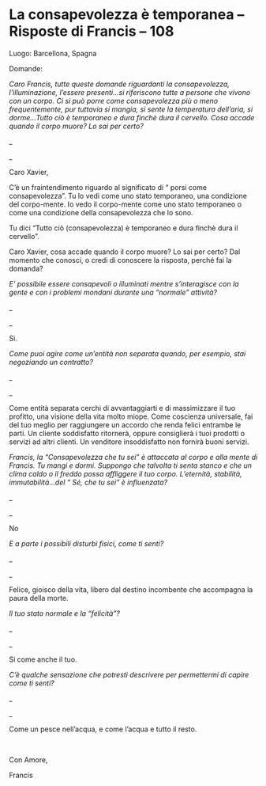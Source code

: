 # La consapevolezza è temporanea – Risposte di Francis – 108





Luogo: Barcellona, Spagna





Domande:





_Caro Francis, tutte queste domande riguardanti la consapevolezza, l&rsquo;illuminazione, l&rsquo;essere presenti&hellip;si riferiscono tutte a persone che vivono con un corpo. Ci si pu&ograve; porre come consapevolezza pi&ugrave; o meno frequentemente, pur tuttavia si mangia, si sente la temperatura dell&rsquo;aria, si dorme&hellip;Tutto ci&ograve; &egrave; temporaneo e dura finch&egrave; dura il cervello. Cosa accade quando il corpo muore? Lo sai per certo?_



_

_

Caro Xavier,





C&rsquo;&egrave; un fraintendimento riguardo al significato di &ldquo; porsi come consapevolezza&rdquo;. Tu lo vedi come uno stato temporaneo, una condizione del corpo-mente. Io vedo il corpo-mente come uno stato temporaneo o come una condizione della consapevolezza che Io sono.





Tu dici &ldquo;Tutto ci&ograve; (consapevolezza) &egrave; temporaneo e dura finch&egrave; dura il cervello&rdquo;.





Caro Xavier, cosa accade quando il corpo muore? Lo sai per certo? Dal momento che conosci, o credi di conoscere la risposta, perch&eacute; fai la domanda?





_E&rsquo; possibile essere consapevoli o illuminati mentre s&rsquo;interagisce con la gente e con i problemi mondani durante una &ldquo;normale&rdquo; attivit&agrave;?_

_

_



Si.





_Come puoi agire come un&rsquo;entit&agrave; non separata quando, per esempio, stai negoziando un contratto?_

_

_



Come entit&agrave; separata cerchi di avvantaggiarti e di massimizzare il tuo profitto, una visione della vita molto miope. Come coscienza universale, fai del tuo meglio per raggiungere un accordo che renda felici entrambe le parti. Un cliente soddisfatto ritorner&agrave;, oppure consiglier&agrave; i tuoi prodotti o servizi ad altri clienti. Un venditore insoddisfatto non fornir&agrave; buoni servizi.







_Francis, la &ldquo;Consapevolezza che tu sei&rdquo; &egrave; attaccata al corpo e alla mente di Francis. Tu mangi e dormi. Suppongo che talvolta ti senta stanco e che un clima caldo o il freddo possa affliggere il tuo corpo. L&rsquo;eternit&agrave;, stabilit&agrave;, immutabilit&agrave;&hellip;del &ldquo; S&eacute;, che tu sei&rdquo; &egrave; influenzata?_

_

_



No







_E a parte i possibili disturbi fisici, come ti senti?_

_

_



Felice, gioisco della vita, libero dal destino incombente che accompagna la paura della morte.







_Il tuo stato normale e la &ldquo;felicit&agrave;&rdquo;?_

_

_



Si come anche il tuo.







_C&rsquo;&egrave; qualche sensazione che potresti descrivere per permettermi di capire come ti senti?_

_

_



Come un pesce nell&rsquo;acqua, e come l&rsquo;acqua e tutto il resto.







&nbsp;







Con Amore,







  Francis








